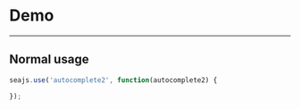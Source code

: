 # Demo

---

## Normal usage

````javascript
seajs.use('autocomplete2', function(autocomplete2) {

});
````
